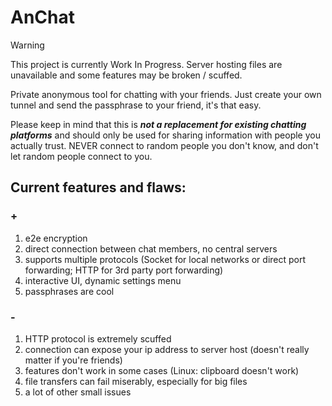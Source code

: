# AnChat

> [!WARNING]
> This project is currently Work In Progress.
> Server hosting files are unavailable and some features may be broken / scuffed.

Private anonymous tool for chatting with your friends.
Just create your own tunnel and send the passphrase to your friend, it's that easy.

Please keep in mind that this is ***not a replacement for existing chatting platforms***
and should only be used for sharing information with people you actually trust.
NEVER connect to random people you don't know, and don't let random people connect to you.

## Current features and flaws:
### +
1. e2e encryption
2. direct connection between chat members, no central servers
3. supports multiple protocols (Socket for local networks or direct port forwarding; HTTP for 3rd party port forwarding)
4. interactive UI, dynamic settings menu
5. passphrases are cool

### -
1. HTTP protocol is extremely scuffed
2. connection can expose your ip address to server host (doesn't really matter if you're friends)
3. features don't work in some cases (Linux: clipboard doesn't work)
4. file transfers can fail miserably, especially for big files
5. a lot of other small issues
